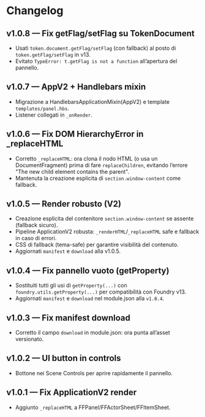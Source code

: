 # Changelog

## v1.0.8 — Fix getFlag/setFlag su TokenDocument
- Usati `token.document.getFlag/setFlag` (con fallback) al posto di `token.getFlag/setFlag` in v13.
- Evitato `TypeError: t.getFlag is not a function` all’apertura del pannello.

## v1.0.7 — AppV2 + Handlebars mixin
- Migrazione a HandlebarsApplicationMixin(AppV2) e template `templates/panel.hbs`.
- Listener collegati in `_onRender`.

## v1.0.6 — Fix DOM HierarchyError in _replaceHTML
- Corretto `_replaceHTML`: ora clona il nodo HTML (o usa un DocumentFragment) prima di fare `replaceChildren`, evitando l’errore "The new child element contains the parent".
- Mantenuta la creazione esplicita di `section.window-content` come fallback.

## v1.0.5 — Render robusto (V2)
- Creazione esplicita del contenitore `section.window-content` se assente (fallback sicuro).
- Pipeline ApplicationV2 robusta: `_renderHTML`/`_replaceHTML` safe e fallback in caso di errori.
- CSS di fallback (tema-safe) per garantire visibilità del contenuto.
- Aggiornati `manifest` e `download` alla v1.0.5.

## v1.0.4 — Fix pannello vuoto (getProperty)
- Sostituiti tutti gli usi di `getProperty(...)` con `foundry.utils.getProperty(...)` per compatibilità con Foundry v13.
- Aggiornati `manifest` e `download` nel module.json alla `v1.0.4`.

## v1.0.3 — Fix manifest download
- Corretto il campo `download` in module.json: ora punta all’asset versionato.

## v1.0.2 — UI button in controls
- Bottone nei Scene Controls per aprire rapidamente il pannello.

## v1.0.1 — Fix ApplicationV2 render
- Aggiunto `_replaceHTML` a FFPanel/FFActorSheet/FFItemSheet.
